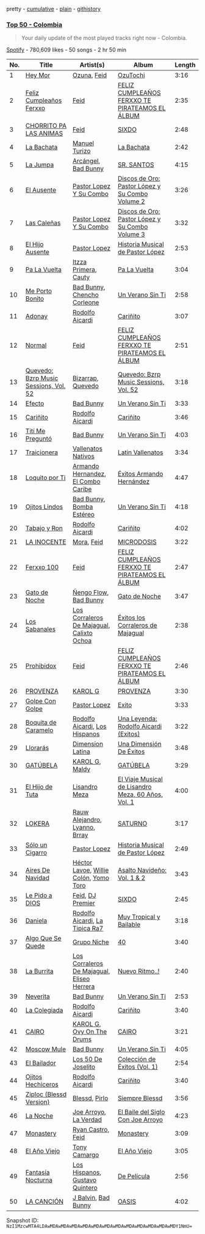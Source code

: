 pretty - [cumulative](/playlists/cumulative/37i9dQZEVXbOa2lmxNORXQ.md) - [plain](/playlists/plain/37i9dQZEVXbOa2lmxNORXQ) - [githistory](https://github.githistory.xyz/mackorone/spotify-playlist-archive/blob/main/playlists/plain/37i9dQZEVXbOa2lmxNORXQ)

### [Top 50 \- Colombia](https://open.spotify.com/playlist/37i9dQZEVXbOa2lmxNORXQ)

> Your daily update of the most played tracks right now \- Colombia.

[Spotify](https://open.spotify.com/user/spotify) - 780,609 likes - 50 songs - 2 hr 50 min

| No. | Title | Artist(s) | Album | Length |
|---|---|---|---|---|
| 1 | [Hey Mor](https://open.spotify.com/track/1zsPaEkglFvxjAhrM8yhpr) | [Ozuna](https://open.spotify.com/artist/1i8SpTcr7yvPOmcqrbnVXY), [Feid](https://open.spotify.com/artist/2LRoIwlKmHjgvigdNGBHNo) | [OzuTochi](https://open.spotify.com/album/1kjfMVBNhsDeRyAu9zbLfF) | 3:16 |
| 2 | [Feliz Cumpleaños Ferxxo](https://open.spotify.com/track/2CeKVsFFXG4QzA415QygGb) | [Feid](https://open.spotify.com/artist/2LRoIwlKmHjgvigdNGBHNo) | [FELIZ CUMPLEAÑOS FERXXO TE PIRATEAMOS EL ÁLBUM](https://open.spotify.com/album/7pijRxgRaBirPz6wDaJIp9) | 2:35 |
| 3 | [CHORRITO PA LAS ANIMAS](https://open.spotify.com/track/0CYTGMBYkwUxrj1MWDLrC5) | [Feid](https://open.spotify.com/artist/2LRoIwlKmHjgvigdNGBHNo) | [SIXDO](https://open.spotify.com/album/31L7J7AO993tSBxAunoeoa) | 2:48 |
| 4 | [La Bachata](https://open.spotify.com/track/5ww2BF9slyYgNOk37BlC4u) | [Manuel Turizo](https://open.spotify.com/artist/0tmwSHipWxN12fsoLcFU3B) | [La Bachata](https://open.spotify.com/album/1TpGeAzOJgAGdPkcWl95r2) | 2:42 |
| 5 | [La Jumpa](https://open.spotify.com/track/2mnXxnrX5vCGolNkaFvVeM) | [Arcángel](https://open.spotify.com/artist/4SsVbpTthjScTS7U2hmr1X), [Bad Bunny](https://open.spotify.com/artist/4q3ewBCX7sLwd24euuV69X) | [SR\. SANTOS](https://open.spotify.com/album/2AvuFDqTlnxvYhyVaLU6NY) | 4:15 |
| 6 | [El Ausente](https://open.spotify.com/track/08iYm4UIni9LMVqfTgS4Nr) | [Pastor Lopez Y Su Combo](https://open.spotify.com/artist/1OaJc4r2SBZ7Iokg2Gkwde) | [Discos de Oro: Pastor López y Su Combo Volume 2](https://open.spotify.com/album/5vxifKPNT542E96hFjYPPC) | 3:26 |
| 7 | [Las Caleñas](https://open.spotify.com/track/3ti0XBQOyhgSRI4Ulqj5As) | [Pastor Lopez Y Su Combo](https://open.spotify.com/artist/1OaJc4r2SBZ7Iokg2Gkwde) | [Discos de Oro: Pastor López y Su Combo Volume 3](https://open.spotify.com/album/4f99jZmWiZEGRTlmBFfNgk) | 3:32 |
| 8 | [El Hijo Ausente](https://open.spotify.com/track/3TqgsPZFuI33G3939uyQ1v) | [Pastor Lopez](https://open.spotify.com/artist/6Ud6RjvNXVe39mKiGUb7zE) | [Historia Musical de Pastor López](https://open.spotify.com/album/1KsOjvT6ah4LQ7ewBUXWrf) | 2:53 |
| 9 | [Pa La Vuelta](https://open.spotify.com/track/60j2ltMI9yTYlyv6rhpCHn) | [Itzza Primera](https://open.spotify.com/artist/0PlTbBrPOOOmJzprmZ4cdM), [Cauty](https://open.spotify.com/artist/2QUvtLq6oQaX0LNsYY2fas) | [Pa La Vuelta](https://open.spotify.com/album/1BjIbXjHacTp8MBmroBu1s) | 3:04 |
| 10 | [Me Porto Bonito](https://open.spotify.com/track/6Sq7ltF9Qa7SNFBsV5Cogx) | [Bad Bunny](https://open.spotify.com/artist/4q3ewBCX7sLwd24euuV69X), [Chencho Corleone](https://open.spotify.com/artist/37230BxxYs9ksS7OkZw3IU) | [Un Verano Sin Ti](https://open.spotify.com/album/3RQQmkQEvNCY4prGKE6oc5) | 2:58 |
| 11 | [Adonay](https://open.spotify.com/track/6bz4GoCc1A8FJd4TKqgSy3) | [Rodolfo Aicardi](https://open.spotify.com/artist/3IUAZiICL3J7GlHYPgT414) | [Cariñito](https://open.spotify.com/album/63Zi4b7Ko3wfHEShZbjJRA) | 3:07 |
| 12 | [Normal](https://open.spotify.com/track/0T2pB7P1VdXPhLdQZ488uH) | [Feid](https://open.spotify.com/artist/2LRoIwlKmHjgvigdNGBHNo) | [FELIZ CUMPLEAÑOS FERXXO TE PIRATEAMOS EL ÁLBUM](https://open.spotify.com/album/7pijRxgRaBirPz6wDaJIp9) | 2:51 |
| 13 | [Quevedo: Bzrp Music Sessions, Vol\. 52](https://open.spotify.com/track/2tTmW7RDtMQtBk7m2rYeSw) | [Bizarrap](https://open.spotify.com/artist/716NhGYqD1jl2wI1Qkgq36), [Quevedo](https://open.spotify.com/artist/52iwsT98xCoGgiGntTiR7K) | [Quevedo: Bzrp Music Sessions, Vol\. 52](https://open.spotify.com/album/4PNqWiJAfjj32hVvlchV5u) | 3:18 |
| 14 | [Efecto](https://open.spotify.com/track/5Eax0qFko2dh7Rl2lYs3bx) | [Bad Bunny](https://open.spotify.com/artist/4q3ewBCX7sLwd24euuV69X) | [Un Verano Sin Ti](https://open.spotify.com/album/3RQQmkQEvNCY4prGKE6oc5) | 3:33 |
| 15 | [Cariñito](https://open.spotify.com/track/705gb4qpSn1fYD0Qlz46z6) | [Rodolfo Aicardi](https://open.spotify.com/artist/3IUAZiICL3J7GlHYPgT414) | [Cariñito](https://open.spotify.com/album/63Zi4b7Ko3wfHEShZbjJRA) | 3:46 |
| 16 | [Tití Me Preguntó](https://open.spotify.com/track/1IHWl5LamUGEuP4ozKQSXZ) | [Bad Bunny](https://open.spotify.com/artist/4q3ewBCX7sLwd24euuV69X) | [Un Verano Sin Ti](https://open.spotify.com/album/3RQQmkQEvNCY4prGKE6oc5) | 4:03 |
| 17 | [Traicionera](https://open.spotify.com/track/3Dw69iKKgj2U3JzeeftBbx) | [Vallenatos Nativos](https://open.spotify.com/artist/5SdcPt2f884fB3DITvFqok) | [Latin Vallenatos](https://open.spotify.com/album/0uWkTYkohs30DzAhSMIf3D) | 3:34 |
| 18 | [Loquito por Ti](https://open.spotify.com/track/5pLDHytVHRM7eXnOy6zHM7) | [Armando Hernandez](https://open.spotify.com/artist/5f5z4wggh1hbr6Dg0BnoCe), [El Combo Caribe](https://open.spotify.com/artist/1uiEaU2CF0ypsPwXXYrm7V) | [Éxitos Armando Hernández](https://open.spotify.com/album/6kYrAOmvOl0sr7AALZRr6f) | 4:47 |
| 19 | [Ojitos Lindos](https://open.spotify.com/track/3k3NWokhRRkEPhCzPmV8TW) | [Bad Bunny](https://open.spotify.com/artist/4q3ewBCX7sLwd24euuV69X), [Bomba Estéreo](https://open.spotify.com/artist/5n9bMYfz9qss2VOW89EVs2) | [Un Verano Sin Ti](https://open.spotify.com/album/3RQQmkQEvNCY4prGKE6oc5) | 4:18 |
| 20 | [Tabajo y Ron](https://open.spotify.com/track/7tTwwjaTdFMLUsrPM9jIZs) | [Rodolfo Aicardi](https://open.spotify.com/artist/3IUAZiICL3J7GlHYPgT414) | [Cariñito](https://open.spotify.com/album/63Zi4b7Ko3wfHEShZbjJRA) | 4:02 |
| 21 | [LA INOCENTE](https://open.spotify.com/track/5jt25aFjW2kNoBqaEVaz5W) | [Mora](https://open.spotify.com/artist/0Q8NcsJwoCbZOHHW63su5S), [Feid](https://open.spotify.com/artist/2LRoIwlKmHjgvigdNGBHNo) | [MICRODOSIS](https://open.spotify.com/album/0QLDQG7Jx78rEUDW03IhHC) | 3:22 |
| 22 | [Ferxxo 100](https://open.spotify.com/track/1sbNEFiURUYfy024cJX8JG) | [Feid](https://open.spotify.com/artist/2LRoIwlKmHjgvigdNGBHNo) | [FELIZ CUMPLEAÑOS FERXXO TE PIRATEAMOS EL ÁLBUM](https://open.spotify.com/album/7pijRxgRaBirPz6wDaJIp9) | 2:47 |
| 23 | [Gato de Noche](https://open.spotify.com/track/54ELExv56KCAB4UP9cOCzC) | [Ñengo Flow](https://open.spotify.com/artist/12vb80Km0Ew53ABfJOepVz), [Bad Bunny](https://open.spotify.com/artist/4q3ewBCX7sLwd24euuV69X) | [Gato de Noche](https://open.spotify.com/album/2GS2h80Dp8rFdGEa0j0JhH) | 3:47 |
| 24 | [Los Sabanales](https://open.spotify.com/track/07LEfeN7VeSRQJ9Ejn2ZQ3) | [Los Corraleros De Majagual](https://open.spotify.com/artist/4gUlOT8yUtjFDWKlkEpLI4), [Calixto Ochoa](https://open.spotify.com/artist/1kclvXVC4HRnMB8QtJRBDc) | [Éxitos los Corraleros de Majagual](https://open.spotify.com/album/6DTw8ppotAPp9Gcyj4DsXX) | 2:38 |
| 25 | [Prohibidox](https://open.spotify.com/track/3PpWCS95gDUDRPko3u1MZ9) | [Feid](https://open.spotify.com/artist/2LRoIwlKmHjgvigdNGBHNo) | [FELIZ CUMPLEAÑOS FERXXO TE PIRATEAMOS EL ÁLBUM](https://open.spotify.com/album/7pijRxgRaBirPz6wDaJIp9) | 2:46 |
| 26 | [PROVENZA](https://open.spotify.com/track/7dSZ6zGTQx66c2GF91xCrb) | [KAROL G](https://open.spotify.com/artist/790FomKkXshlbRYZFtlgla) | [PROVENZA](https://open.spotify.com/album/1wLB2bnCl2m5m9M9g8r93Y) | 3:30 |
| 27 | [Golpe Con Golpe](https://open.spotify.com/track/0uy25GJVvIL2qhCYoR676k) | [Pastor Lopez](https://open.spotify.com/artist/6Ud6RjvNXVe39mKiGUb7zE) | [Exito](https://open.spotify.com/album/47KNauaaXrTkZ6GcR1ggRF) | 3:33 |
| 28 | [Boquita de Caramelo](https://open.spotify.com/track/12bHtWebsbKBzUDmghtKbb) | [Rodolfo Aicardi](https://open.spotify.com/artist/3IUAZiICL3J7GlHYPgT414), [Los Hispanos](https://open.spotify.com/artist/6zk8WqI12buD0B67tteQ5h) | [Una Leyenda: Rodolfo Aicardi \(Exitos\)](https://open.spotify.com/album/2pGgv9foPyYI6IqX1IhhKn) | 3:22 |
| 29 | [Llorarás](https://open.spotify.com/track/2naqSVQHgiaoEpxtkVOhmK) | [Dimension Latina](https://open.spotify.com/artist/2ixSzFmACsZSsx40fXTNYk) | [Una Dimensión De Éxitos](https://open.spotify.com/album/5uDlRcsa6B0am5CssuZcXV) | 3:48 |
| 30 | [GATÚBELA](https://open.spotify.com/track/1ga4PztXOIw1yBbdUt2X8v) | [KAROL G](https://open.spotify.com/artist/790FomKkXshlbRYZFtlgla), [Maldy](https://open.spotify.com/artist/4IndUOBCZYZg61557iq2A9) | [GATÚBELA](https://open.spotify.com/album/5FdSjtKiymlHrdbXDyXcxA) | 3:29 |
| 31 | [El Hijo de Tuta](https://open.spotify.com/track/5UcFBZjRxPH4fQbRrkGwjT) | [Lisandro Meza](https://open.spotify.com/artist/2iewjNvcxTxH8Pyi7S0KF3) | [El Viaje Musical de Lisandro Meza, 60 Años, Vol\. 1](https://open.spotify.com/album/2ZwCWFJY7Kx12Uh1BrFdg3) | 4:00 |
| 32 | [LOKERA](https://open.spotify.com/track/33cF8aTmGJ6TsEf23uqGIN) | [Rauw Alejandro](https://open.spotify.com/artist/1mcTU81TzQhprhouKaTkpq), [Lyanno](https://open.spotify.com/artist/1Ts9of7VPZElwPQnqnDSfW), [Brray](https://open.spotify.com/artist/1GKIlPFdcewHtpDVCQ8zmJ) | [SATURNO](https://open.spotify.com/album/6QYD0sLnZNUviYe2iBL2c3) | 3:17 |
| 33 | [Sólo un Cigarro](https://open.spotify.com/track/6wO9BHGLaW8Zv3lgXdVlim) | [Pastor Lopez](https://open.spotify.com/artist/6Ud6RjvNXVe39mKiGUb7zE) | [Historia Musical de Pastor López](https://open.spotify.com/album/1KsOjvT6ah4LQ7ewBUXWrf) | 2:49 |
| 34 | [Aires De Navidad](https://open.spotify.com/track/0LdlVrH3R9PCfaVNNVANgl) | [Héctor Lavoe](https://open.spotify.com/artist/7opp16lU7VM3l2WBdGMYHP), [Willie Colón](https://open.spotify.com/artist/7x5Slu7yTE5icZjNsc3OzW), [Yomo Toro](https://open.spotify.com/artist/112OOUPY3pq7Hr35s3po6E) | [Asalto Navideño: Vol\. 1 & 2](https://open.spotify.com/album/2m2jXwkrxiFkmfjYArZRQw) | 3:43 |
| 35 | [Le Pido a DIOS](https://open.spotify.com/track/4TFNKnMWjcMWzpkSwQrrcu) | [Feid](https://open.spotify.com/artist/2LRoIwlKmHjgvigdNGBHNo), [DJ Premier](https://open.spotify.com/artist/6GEykX11lQqp92UVOQQCC7) | [SIXDO](https://open.spotify.com/album/31L7J7AO993tSBxAunoeoa) | 2:45 |
| 36 | [Daniela](https://open.spotify.com/track/17BvyxEDGczko6kKHcLgD5) | [Rodolfo Aicardi](https://open.spotify.com/artist/3IUAZiICL3J7GlHYPgT414), [La Tipica Ra7](https://open.spotify.com/artist/0WJbT6T0nkWfYO5zEbUPOG) | [Muy Tropical y Bailable](https://open.spotify.com/album/2MFR4ywLd3BPvVDa8U52Us) | 3:18 |
| 37 | [Algo Que Se Quede](https://open.spotify.com/track/1JXcB149QtbcIpDUA6YZOB) | [Grupo Niche](https://open.spotify.com/artist/1zng9JZpblpk48IPceRWs8) | [40](https://open.spotify.com/album/1uF0bcswgdJBg2aq2r1HPk) | 3:40 |
| 38 | [La Burrita](https://open.spotify.com/track/38Qu8Yfc7LyBouqhvQxn6u) | [Los Corraleros De Majagual](https://open.spotify.com/artist/4gUlOT8yUtjFDWKlkEpLI4), [Eliseo Herrera](https://open.spotify.com/artist/3YpIrDTEyfabU64t89sani) | [Nuevo Ritmo..!](https://open.spotify.com/album/22BNlNUmPU2Kp9cTWTBZbd) | 2:40 |
| 39 | [Neverita](https://open.spotify.com/track/31i56LZnwE6uSu3exoHjtB) | [Bad Bunny](https://open.spotify.com/artist/4q3ewBCX7sLwd24euuV69X) | [Un Verano Sin Ti](https://open.spotify.com/album/3RQQmkQEvNCY4prGKE6oc5) | 2:53 |
| 40 | [La Colegiada](https://open.spotify.com/track/0EYVTuGER9NV3k7FT5oX1E) | [Rodolfo Aicardi](https://open.spotify.com/artist/3IUAZiICL3J7GlHYPgT414) | [Cariñito](https://open.spotify.com/album/63Zi4b7Ko3wfHEShZbjJRA) | 3:40 |
| 41 | [CAIRO](https://open.spotify.com/track/6WbAhuwE6fCOriBu5786X1) | [KAROL G](https://open.spotify.com/artist/790FomKkXshlbRYZFtlgla), [Ovy On The Drums](https://open.spotify.com/artist/3m5qlPf2OkihLz3dRYnkPA) | [CAIRO](https://open.spotify.com/album/1yzsYuo0fqKWvYimSWL5RA) | 3:21 |
| 42 | [Moscow Mule](https://open.spotify.com/track/6Xom58OOXk2SoU711L2IXO) | [Bad Bunny](https://open.spotify.com/artist/4q3ewBCX7sLwd24euuV69X) | [Un Verano Sin Ti](https://open.spotify.com/album/3RQQmkQEvNCY4prGKE6oc5) | 4:05 |
| 43 | [El Bailador](https://open.spotify.com/track/3bvQnI2iqaGMjDz7e35Kdv) | [Los 50 De Joselito](https://open.spotify.com/artist/0FTkvpgQfrCz3ku0oSbrYU) | [Colección de Éxitos \(Vol\. 1\)](https://open.spotify.com/album/47siIpiLeeKUsz0FBLZyJP) | 2:54 |
| 44 | [Ojitos Hechiceros](https://open.spotify.com/track/0ksLUL7VoeNwHJsmO9ldnR) | [Rodolfo Aicardi](https://open.spotify.com/artist/3IUAZiICL3J7GlHYPgT414) | [Cariñito](https://open.spotify.com/album/63Zi4b7Ko3wfHEShZbjJRA) | 3:40 |
| 45 | [Ziploc \(Blessd Version\)](https://open.spotify.com/track/3JYw9n3rJTVQryVz1rwlH4) | [Blessd](https://open.spotify.com/artist/1TA5sGRlKUJXBN4ZyJuDIX), [Pirlo](https://open.spotify.com/artist/7GQDI5Vmxs92RsIRZzYT11) | [Siempre Blessd](https://open.spotify.com/album/4PR6koe67C7YosjAYriYh4) | 3:56 |
| 46 | [La Noche](https://open.spotify.com/track/15DUcGdD7BnGEJW6cZmtbd) | [Joe Arroyo](https://open.spotify.com/artist/7BFnoFhJjLWcsqmN3Hizqg), [La Verdad](https://open.spotify.com/artist/54h3j85gGrqCsfK8D0RuUM) | [El Baile del Siglo Con Joe Arroyo](https://open.spotify.com/album/3vQgQ8nrQDTop2ycPhFkTp) | 4:23 |
| 47 | [Monastery](https://open.spotify.com/track/1JpzJfxjHGFUyTHXLZidok) | [Ryan Castro](https://open.spotify.com/artist/7j6DKwmjbxvpQO8h914uEz), [Feid](https://open.spotify.com/artist/2LRoIwlKmHjgvigdNGBHNo) | [Monastery](https://open.spotify.com/album/3upu3TUmDtq90LfWIxlQCC) | 3:09 |
| 48 | [El Año Viejo](https://open.spotify.com/track/5PZlMcW7VUlti8IRdApRIn) | [Tony Camargo](https://open.spotify.com/artist/5ty08GXpCMviM7BKWNrdXi) | [El Año Viejo](https://open.spotify.com/album/71sqz38xfGvclndbAzc4Gc) | 3:05 |
| 49 | [Fantasía Nocturna](https://open.spotify.com/track/2tcv4KCa1jPl0DuOm5pkJv) | [Los Hispanos](https://open.spotify.com/artist/6zk8WqI12buD0B67tteQ5h), [Gustavo Quintero](https://open.spotify.com/artist/7d1I3nQKYsBnj0uDShHrYn) | [De Película](https://open.spotify.com/album/5zrHyuF84953CZ1PLwTQeb) | 2:56 |
| 50 | [LA CANCIÓN](https://open.spotify.com/track/0fea68AdmYNygeTGI4RC18) | [J Balvin](https://open.spotify.com/artist/1vyhD5VmyZ7KMfW5gqLgo5), [Bad Bunny](https://open.spotify.com/artist/4q3ewBCX7sLwd24euuV69X) | [OASIS](https://open.spotify.com/album/6ylFfzx32ICw4L1A7YWNLN) | 4:02 |

Snapshot ID: `NzI1MzcwMTA4LDAwMDAwMDAwMDAwMDAwMDAwMDAwMDAwMDAwMDAwMDAwMDAwMDY1NmU=`
